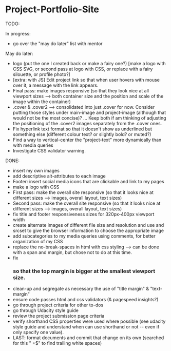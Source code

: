 # Project-Portfolio-Site

TODO:

In progress:
- go over the "may do later" list with mentor

May do later:
- logo (put the one I created back or make a fairy one?) [make a logo with CSS SVG, or second pass at logo with CSS, or replace with a fairy silouette, or profile photo?]
- [extra: with JS] Edit project link so that when user hovers with mouse over it, a message with the link appears.
- Final pass: make images responsive (so that they look nice at all viewport sizes --> both container size and the position and scale of the image within the container)
- .cover & .cover2 --> consolidated into just .cover for now. Consider putting those styles under main-image and project-image (although that would not be the most concise)? ... Keep both if am thinking of adjusting the positioning of the .cover2 images separately from the .cover ones.
- Fix hyperlink text format so that it doesn't show as underlined but something else (different colour text? or slightly bold? or muted?)
- Find a way to vertical-center the "project-text" more dynamically than with media queries
- Investigate CSS validator warning.


DONE:

- insert my own images
- add descriptive alt-attributes to each image
- Footer: insert social media icons that are clickable and link to my pages
- make a logo with CSS
- First pass: make the overall site responsive (so that it looks nice at different sizes --> images, overall layout, text sizes)
- Second pass: make the overall site responsive (so that it looks nice at different sizes --> images, overall layout, text sizes)
- fix title and footer responsiveness sizes for 320px-400px viewport width
- create alternate images of different file size and resolution and use <picture> and srcset to give the browser information to choose the appropriate image
- add subcategories to my media queries using comments, for better organization of my CSS
- replace the no-break-spaces in html with css styling --> can be done with a span and margin, but chose not to do at this time.
- fix <h3 class="project-title"> so that the top margin is bigger at the smallest viewport size.
- clean-up and segregate as necessary the use of "title margin" & "text-margin"
- ensure code passes html and css validators (& pagespeed insights?)
- go through project criteria for other to-dos
- go through Udacity style guide
- review the project submission page criteria
- verify shorthand CSS properties were used where possible (see udacity style guide and understand when can use shorthand or not -- even if only specify one value).
- LAST: format documents and commit that change on its own (searched for this " +$" to find trailing white spaces)

